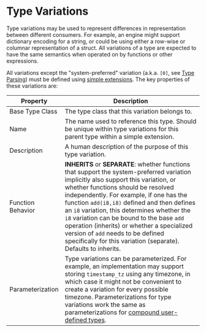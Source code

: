 # Type Variations

Type variations may be used to represent differences in representation between different consumers. For example, an engine might support dictionary encoding for a string, or could be using either a row-wise or columnar representation of a struct. All variations of a type are expected to have the same semantics when operated on by functions or other expressions.

All variations except the "system-preferred" variation (a.k.a. `[0]`, see [Type Parsing](type_parsing.md)) must be defined using [simple extensions](../extensions/index.md#simple-extensions). The key properties of these variations are:

| Property          | Description                                                  |
| ----------------- | ------------------------------------------------------------ |
| Base Type Class   | The type class that this variation belongs to.               |
| Name              | The name used to reference this type. Should be unique within type variations for this parent type within a simple extension. |
| Description       | A human description of the purpose of this type variation.   |
| Function Behavior | **INHERITS** or **SEPARATE**: whether functions that support the system-preferred variation implicitly also support this variation, or whether functions should be resolved independently. For example, if one has the function `add(i8,i8)` defined and then defines an `i8` variation, this determines whether the `i8` variation can be bound to the base `add` operation (inherits) or whether a specialized version of `add` needs to be defined specifically for this variation (separate). Defaults to inherits. |
| Parameterization  | Type variations can be parameterized. For example, an implementation may support storing `timestamp_tz` using any timezone, in which case it might not be convenient to create a variation for every possible timezone. Parameterizations for type variations work the same as parameterizations for [compound user-defined types](type_classes.md#parameterization). |
